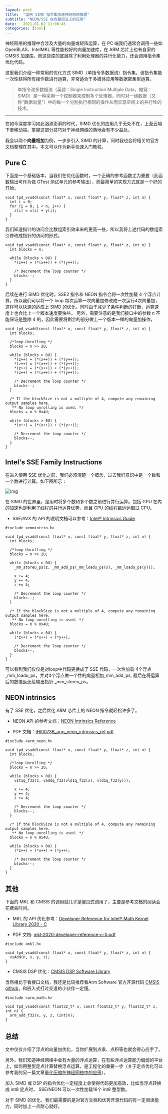 ```yaml
---
layout: post
title:  "运用 SIMD 指令集加速神经网络推理"
subtitle: "NEON/SSE 在向量加法上的应用"
date:   2021-01-02 11:00:45
categories: [tool]
---
```


神经网络的推理中会涉及大量的向量或矩阵运算，在 PC 端我们通常会调用一些如 OpenBLAS、IntelMKL 等性能较好的向量加速库，在 ARM 芯片上也有自家的 CMSIS 加速库。而这些库的底层除了利用处理器的并行化能力，还会调用指令集优化代码。

这里我们介绍一种常用的优化方式 SIMD（单指令多数据流）指令集。该指令集能一次性获得所有操作数进行运算，非常适合于多媒体应用等数据密集型运算。

>  单指令流多数据流（英語：Single Instruction Multiple Data，縮寫：SIMD）是一种采用一个控制器来控制多个处理器，同时对一组数据（又称“数据向量”）中的每一个分别执行相同的操作从而实现空间上的并行性的技术。 

___

在如今深度学习如此汹涌澎湃的时代，SIMD 优化的应用几乎无处不在，上至云端下至移动端。掌握这部分技巧对于神经网络的落地会有不少益处。

我会以两个**向量相加**为例，一步步引入 SIMD 的计算，同时我也会将相关的官方文档整理在其中。本文可以作为新手快速入门教程。

## Pure C

下面是一个基础版本，当我们在优化函数时，一个正确的参考函数尤为重要（此函数输出可作为做 GTest 测试单元的参考输出），而最简单的实现方式就是一个好的开始。

```
void tpd_vsadd(const float* x, const float* y, float* z, int n) {
  int i = 0;
  for (i = 0; i < n; i++) {
    z[i] = x[i] + y[i];
  }
}
```

我们知道指针的访问会比数组索引效率来的更高一些，所以我将上述代码的数组索引修改成指针的访问的形式。

```
void tpd_vsadd(const float* x, const float* y, float* z, int n) {
  int blocks = n;

  while (blocks > 0U) {
    *(z++) = (*(x++)) + (*(y++));

    /* Decrement the loop counter */
    blocks--;
  }
}
```

后续在进行 SIMD 优化时，SSE2 指令和 NEON 指令会将一次性加载 4 个浮点计算，所以我们可以将一个 loop 每次运算一次向量加修改成一次运行4次向量加，这样可以快速的适应上 SIMD 的优化。同时由于减少了条件判断的打断，运算速度上也会比上一个版本速度要快些。 另外，需要注意的是我们接口中的参数 n 不能保证是整除 4 的，因此需要将剩余的部分做上一个版本一样的向量加操作。

```
void tpd_vsadd(const float* x, const float* y, float* z, int n) {
  int blocks;

  /*loop Unrolling */
  blocks = n >> 2U;

  while (blocks > 0U) {
    *(z++) = (*(x++)) + (*(y++));
    *(z++) = (*(x++)) + (*(y++));
    *(z++) = (*(x++)) + (*(y++));
    *(z++) = (*(x++)) + (*(y++));

    /* Decrement the loop counter */
    blocks--;
  }

  /* If the blockSize is not a multiple of 4, compute any remaining output samples here.
   ** No loop unrolling is used. */
  blocks = n % 0x4U;

  while (blocks > 0U) {
    *(z++) = (*(x++)) + (*(y++));

    /* Decrement the loop counter */
    blocks--;
  }
}
```

## Intel's SSE Family Instructions

在进入使用 SSE 优化之前，我们必须清楚一个概念，过去我们意识中是一个数和一个数进行计算。如下图所示：

![img](https://pic3.zhimg.com/v2-0f375a77f8fa7b13f539f9ccf04652da_b.png)

在 SIMD 的世界里，是用时将多个数和多个数之前进行并行运算。包括 GPU 在内的加速也是利用了线程的并行运算优势，而且 GPU 的线程数远远超过 CPU。

- SSE/AVX 的 API 的说明文档可以参考：[Intel® Intrinsics Guide](https://software.intel.com/sites/landingpage/IntrinsicsGuide/)

```
#include <emmintrin.h>

void tpd_vsadd(const float* x, const float* y, float* z, int n) {
  int blocks;

  /*loop Unrolling */
  blocks = n >> 2U;

  while (blocks > 0U) {
    _mm_storeu_ps(z, _mm_add_ps(_mm_loadu_ps(x), _mm_loadu_ps(y)));

    x += 4;
    y += 4;
    z += 4;

    /* Decrement the loop counter */
    blocks--;
  }

  /* If the blockSize is not a multiple of 4, compute any remaining output samples here.
   ** No loop unrolling is used. */
  blocks = n % 0x4U;

  while (blocks > 0U) {
    (*z++) = (*x++) + (*y++);

    /* Decrement the loop counter */
    blocks--;
  }
}
```

可以看到我们仅仅是对loop中代码更换成了 SSE 代码，一次性加载 4个浮点_mm_loadu_ps，并对4个浮点做一个性的向量相加_mm_add_ps, 最后在将运算后的数值返还给输出指针 _mm_storeu_ps。

## NEON intrinsics

有了 SSE 优化，之后优化 ARM 芯片上的 NEON 指令就轻松许多了。

- NEON API 的参考文档：[NEON Intrinsics Reference](http://infocenter.arm.com/help/index.jsp?topic=/com.arm.doc.dui0204j/Bcfjicfj.html)

- PDF 文档：[IHI0073B_arm_neon_intrinsics_ref.pdf](http://infocenter.arm.com/help/topic/com.arm.doc.ihi0073b/IHI0073B_arm_neon_intrinsics_ref.pdf)

```
#include <arm_neon.h>

void tpd_vsadd(const float* x, const float* y, float* z, int n) {
  int blocks;

  /*loop Unrolling */
  blocks = n >> 2U;

  while (blocks > 0U) {
    vst1q_f32(z, vaddq_f32(vld1q_f32(x), vld1q_f32(y)));

    x += 4;
    y += 4;
    z += 4;

    /* Decrement the loop counter */
    blocks--;
  }

  /* If the blockSize is not a multiple of 4, compute any remaining output samples here.
   ** No loop unrolling is used. */
  blocks = n % 0x4U;

  while (blocks > 0U) {
    (*z++) = (*x++) + (*y++);

    /* Decrement the loop counter */
    blocks--;
  }
}
```

## 其他

下面的 MKL 和 CMSIS 的调用就几乎是傻瓜式调用了，主要是参考文档的阅读会花费些时间。

- MKL 的 API 优化参考：[Developer Reference for Intel® Math Kernel Library 2020 - C](https://software.intel.com/content/www/us/en/develop/documentation/mkl-developer-reference-c/top.html)

- PDF 文档: [mkl-2020-developer-reference-c-0.pdf](https://software.intel.com/content/www/us/en/develop/download/developer-reference-for-intel-math-kernel-library-c.html)

```
#include <mkl.h>

void tpd_vsadd(const float* x, const float* y, float* z, int n) {
  vsAdd(n, x, y, z);
}
```

- CMSIS DSP 优化：[CMSIS DSP Software Library](https://arm-software.github.io/CMSIS_5/DSP/html/index.html)

当然相比于看接口文档，我还是比较推荐看Arm Software 官方开源代码  [CMSIS github](https://github.com/ARM-software/CMSIS)，和嵌入式打过交道的小伙伴一定懂。

```
#include <arm_math.h>

void tpd_vsadd(const float32_t* x, const float32_t* y, float32_t* z, int n) {
  arm_add_f32(x, y, z, (int)n);
}
```

## 总结

文中仅仅介绍了浮点的向量加优化，当你扩展到点乘、点积等也就会得心应手了。

另外，我们知道神经网络中会有大量的浮点运算，在有些浮点运算能力偏弱的平台上，如何用整型定点计算替换浮点运算，是工程化的重要一步（关于定点优化可以参考我的另一篇文章[量化压缩在神经网络中的应用](https://zhuanlan.zhihu.com/p/38328685)）。

加入 SIMD 或 DSP 的指令优化一定程度上会使得代码更加高效，比如当浮点转换成 int8 定点时， SSE/NEON 可以一次性加载16个 int8 整型数。

对于 SIMD 的优化，我们最需要的是对官方文档和优秀开源代码的有一定阅读能力，同时加上一点耐心就好。

